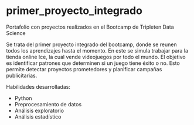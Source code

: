 # primer_proyecto_integrado
Portafolio con proyectos realizados en el Bootcamp de Tripleten Data Science

Se trata del primer proyecto integrado del bootcamp, donde se reunen todos los aprendizajes hasta el momento. En este se simula trabajar para la tienda online Ice, la cual vende videojuegos por todo el mundo. El objetivo es identificar patrones que determinen si un juego tiene éxito o no. Esto permite detectar proyectos prometedores y planificar campañas publicitarias.

Habilidades desarrolladas: 
- Python
- Preprocesamiento de datos
- Análisis exploratorio
- Análisis estadístico

